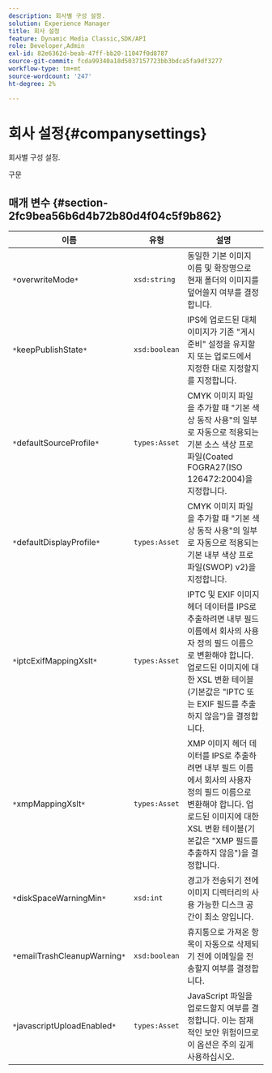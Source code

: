 ```yaml
---
description: 회사별 구성 설정.
solution: Experience Manager
title: 회사 설정
feature: Dynamic Media Classic,SDK/API
role: Developer,Admin
exl-id: 82e6362d-beab-47ff-bb20-11047f0d8787
source-git-commit: fcda99340a18d5037157723bb3bdca5fa9df3277
workflow-type: tm+mt
source-wordcount: '247'
ht-degree: 2%

---
```


# 회사 설정{#companysettings}

회사별 구성 설정.

구문

## 매개 변수 {#section-2fc9bea56b6d4b72b80d4f04c5f9b862}

| 이름 | 유형 | 설명 |
|---|---|---|
| `*`overwriteMode`*` | `xsd:string` | 동일한 기본 이미지 이름 및 확장명으로 현재 폴더의 이미지를 덮어쓸지 여부를 결정합니다. |
| `*`keepPublishState`*` | `xsd:boolean` | IPS에 업로드된 대체 이미지가 기존 &quot;게시 준비&quot; 설정을 유지할지 또는 업로드에서 지정한 대로 지정할지를 지정합니다. |
| `*`defaultSourceProfile`*` | `types:Asset` | CMYK 이미지 파일을 추가할 때 &quot;기본 색상 동작 사용&quot;의 일부로 자동으로 적용되는 기본 소스 색상 프로파일(Coated FOGRA27(ISO 126472:2004)을 지정합니다. |
| `*`defaultDisplayProfile`*` | `types:Asset` | CMYK 이미지 파일을 추가할 때 &quot;기본 색상 동작 사용&quot;의 일부로 자동으로 적용되는 기본 내부 색상 프로파일(SWOP) v2)을 지정합니다. |
| `*`iptcExifMappingXslt`*` | `types:Asset` | IPTC 및 EXIF 이미지 헤더 데이터를 IPS로 추출하려면 내부 필드 이름에서 회사의 사용자 정의 필드 이름으로 변환해야 합니다. 업로드된 이미지에 대한 XSL 변환 테이블(기본값은 &quot;IPTC 또는 EXIF 필드를 추출하지 않음&quot;)을 결정합니다. |
| `*`xmpMappingXslt`*` | `types:Asset` | XMP 이미지 헤더 데이터를 IPS로 추출하려면 내부 필드 이름에서 회사의 사용자 정의 필드 이름으로 변환해야 합니다. 업로드된 이미지에 대한 XSL 변환 테이블(기본값은 &quot;XMP 필드를 추출하지 않음&quot;)을 결정합니다. |
| `*`diskSpaceWarningMin`*` | `xsd:int` | 경고가 전송되기 전에 이미지 디렉터리의 사용 가능한 디스크 공간이 최소 양입니다. |
| `*`emailTrashCleanupWarning`*` | `xsd:boolean` | 휴지통으로 가져온 항목이 자동으로 삭제되기 전에 이메일을 전송할지 여부를 결정합니다. |
| `*`javascriptUploadEnabled`*` | `types:Asset` | JavaScript 파일을 업로드할지 여부를 결정합니다. 이는 잠재적인 보안 위험이므로 이 옵션은 주의 깊게 사용하십시오. |

